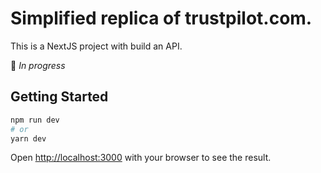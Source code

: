 # Simplified replica of trustpilot.com.

This is a NextJS project with build an API.

🚧 _In progress_

## Getting Started

```bash
npm run dev
# or
yarn dev
```

Open [http://localhost:3000](http://localhost:3000) with your browser to see the result.
